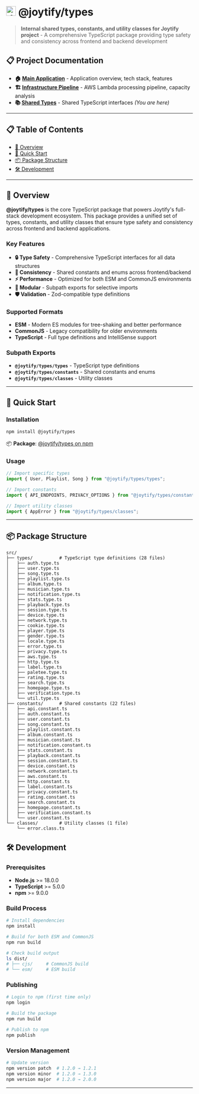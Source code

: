 # <img src="https://mern-joytify-bucket-yj.s3.ap-northeast-1.amazonaws.com/defaults/joytify-logo.svg" alt="Joytify" width="26" height="26"> @joytify/types

> **Internal shared types, constants, and utility classes for Joytify project** - A comprehensive TypeScript package providing type safety and consistency across frontend and backend development

## 📋 Project Documentation

- **🏠 [Main Application](https://github.com/JIAN11442/MERN-Joytify/tree/main)** - Application overview, tech stack, features
- **🏗️ [Infrastructure Pipeline](https://github.com/JIAN11442/MERN-Joytify/tree/main/terraform)** - AWS Lambda processing pipeline, capacity analysis
- **📚 [Shared Types](./README.md)** - Shared TypeScript interfaces _(You are here)_

---

## 📋 Table of Contents

- [🎯 Overview](#-overview)
- [🚀 Quick Start](#-quick-start)
- [📦 Package Structure](#-package-structure)
- [🛠️ Development](#️-development)

---

## 🎯 Overview

**@joytify/types** is the core TypeScript package that powers Joytify's full-stack development ecosystem. This package provides a unified set of types, constants, and utility classes that ensure type safety and consistency across frontend and backend applications.

### Key Features

- **🔒 Type Safety** - Comprehensive TypeScript interfaces for all data structures
- **🔄 Consistency** - Shared constants and enums across frontend/backend
- **⚡ Performance** - Optimized for both ESM and CommonJS environments
- **🎯 Modular** - Subpath exports for selective imports
- **🛡️ Validation** - Zod-compatible type definitions

### Supported Formats

- **ESM** - Modern ES modules for tree-shaking and better performance
- **CommonJS** - Legacy compatibility for older environments
- **TypeScript** - Full type definitions and IntelliSense support

### Subpath Exports

- **`@joytify/types/types`** - TypeScript type definitions
- **`@joytify/types/constants`** - Shared constants and enums
- **`@joytify/types/classes`** - Utility classes

---

## 🚀 Quick Start

### Installation

```bash
npm install @joytify/types
```

📦 **Package**: [@joytify/types on npm](https://www.npmjs.com/package/@joytify/types)

### Usage

```typescript
// Import specific types
import { User, Playlist, Song } from "@joytify/types/types";

// Import constants
import { API_ENDPOINTS, PRIVACY_OPTIONS } from "@joytify/types/constants";

// Import utility classes
import { AppError } from "@joytify/types/classes";
```

---

## 📦 Package Structure

```
src/
├── types/          # TypeScript type definitions (28 files)
│   ├── auth.type.ts
│   ├── user.type.ts
│   ├── song.type.ts
│   ├── playlist.type.ts
│   ├── album.type.ts
│   ├── musician.type.ts
│   ├── notification.type.ts
│   ├── stats.type.ts
│   ├── playback.type.ts
│   ├── session.type.ts
│   ├── device.type.ts
│   ├── network.type.ts
│   ├── cookie.type.ts
│   ├── player.type.ts
│   ├── gender.type.ts
│   ├── locale.type.ts
│   ├── error.type.ts
│   ├── privacy.type.ts
│   ├── aws.type.ts
│   ├── http.type.ts
│   ├── label.type.ts
│   ├── paletee.type.ts
│   ├── rating.type.ts
│   ├── search.type.ts
│   ├── homepage.type.ts
│   ├── verification.type.ts
│   └── util.type.ts
├── constants/      # Shared constants (22 files)
│   ├── api.constant.ts
│   ├── auth.constant.ts
│   ├── user.constant.ts
│   ├── song.constant.ts
│   ├── playlist.constant.ts
│   ├── album.constant.ts
│   ├── musician.constant.ts
│   ├── notification.constant.ts
│   ├── stats.constant.ts
│   ├── playback.constant.ts
│   ├── session.constant.ts
│   ├── device.constant.ts
│   ├── network.constant.ts
│   ├── aws.constant.ts
│   ├── http.constant.ts
│   ├── label.constant.ts
│   ├── privacy.constant.ts
│   ├── rating.constant.ts
│   ├── search.constant.ts
│   ├── homepage.constant.ts
│   ├── verification.constant.ts
│   └── user.constant.ts
└── classes/        # Utility classes (1 file)
    └── error.class.ts
```

## 🛠️ Development

### Prerequisites

- **Node.js** >= 18.0.0
- **TypeScript** >= 5.0.0
- **npm** >= 9.0.0

### Build Process

```bash
# Install dependencies
npm install

# Build for both ESM and CommonJS
npm run build

# Check build output
ls dist/
# ├── cjs/     # CommonJS build
# └── esm/     # ESM build
```

### Publishing

```bash
# Login to npm (first time only)
npm login

# Build the package
npm run build

# Publish to npm
npm publish
```

### Version Management

```bash
# Update version
npm version patch  # 1.2.0 → 1.2.1
npm version minor  # 1.2.0 → 1.3.0
npm version major  # 1.2.0 → 2.0.0
```

---
